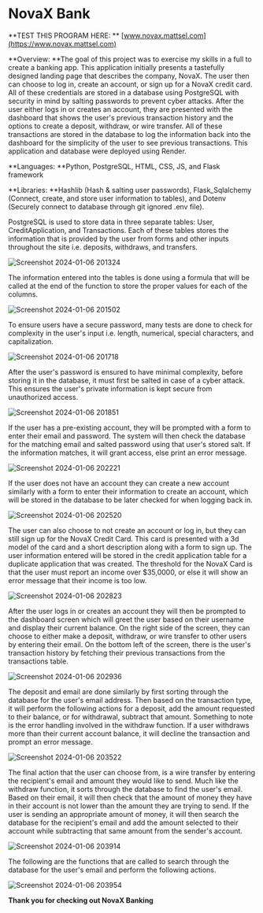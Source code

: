 # NovaX Bank
**TEST THIS PROGRAM HERE: ** [www.novax.mattsel.com](https://www.novax.mattsel.com)

**Overview: **The goal of this project was to exercise my skills in a full to create a banking app. This application initially presents a tastefully designed landing page that describes the company, NovaX. The user then can choose to log in, create an account, or sign up for a NovaX credit card. All of these credentials are stored in a database using PostgreSQL with security in mind by salting passwords to prevent cyber attacks. After the user either logs in or creates an account, they are presented with the dashboard that shows the user's previous transaction history and the options to create a deposit, withdraw, or wire transfer. All of these transactions are stored in the database to log the information back into the dashboard for the simplicity of the user to see previous transactions. This application and database were deployed using Render.

**Languages: **Python, PostgreSQL, HTML, CSS, JS, and Flask framework

**Libraries: **Hashlib (Hash & salting user passwords), Flask_Sqlalchemy (Connect, create, and store user information to tables), and Dotenv (Securely connect to database through git ignored .env file).

PostgreSQL is used to store data in three separate tables: User, CreditApplication, and Transactions. Each of these tables stores the information that is provided by the user from forms and other inputs throughout the site i.e. deposits, withdraws, and transfers. 

![Screenshot 2024-01-06 201324](https://github.com/mattsel/NovaX-Bank/assets/141775337/a4073228-6ef1-453e-bd36-fd9af7b9e18a)

The information entered into the tables is done using a formula that will be called at the end of the function to store the proper values for each of the columns. 

![Screenshot 2024-01-06 201502](https://github.com/mattsel/NovaX-Bank/assets/141775337/2358fb60-e668-47f4-b89e-25a36cb5c6d2)

To ensure users have a secure password, many tests are done to check for complexity in the user's input i.e. length, numerical, special characters, and capitalization.

![Screenshot 2024-01-06 201718](https://github.com/mattsel/NovaX-Bank/assets/141775337/a5b9fbd5-b628-4a82-b9d9-3c08bbf556e0)

After the user's password is ensured to have minimal complexity, before storing it in the database, it must first be salted in case of a cyber attack. This ensures the user's private information is kept secure from unauthorized access.

![Screenshot 2024-01-06 201851](https://github.com/mattsel/NovaX-Bank/assets/141775337/23add48a-be86-4b94-9c93-d7e6da53b3fa)

If the user has a pre-existing account, they will be prompted with a form to enter their email and password. The system will then check the database for the matching email and salted password using that user's stored salt. If the information matches, it will grant access, else print an error message. 

![Screenshot 2024-01-06 202221](https://github.com/mattsel/NovaX-Bank/assets/141775337/546fb184-152a-4a84-a37c-6457b72aa8c2)

If the user does not have an account they can create a new account similarly with a form to enter their information to create an account, which will be stored in the database to be later checked for when logging back in. 

![Screenshot 2024-01-06 202520](https://github.com/mattsel/NovaX-Bank/assets/141775337/d039404f-5222-49de-89b0-92942c8fd2e5)

The user can also choose to not create an account or log in, but they can still sign up for the NovaX Credit Card. This card is presented with a 3d model of the card and a short description along with a form to sign up. The user information entered will be stored in the credit application table for a duplicate application that was created. The threshold for the NovaX Card is that the user must report an income over $35,0000, or else it will show an error message that their income is too low. 

![Screenshot 2024-01-06 202823](https://github.com/mattsel/NovaX-Bank/assets/141775337/51f48154-94ac-4b62-a626-8d0519d84ec0)

After the user logs in or creates an account they will then be prompted to the dashboard screen which will greet the user based on their username and display their current balance. On the right side of the screen, they can choose to either make a deposit, withdraw, or wire transfer to other users by entering their email. On the bottom left of the screen, there is the user's transaction history by fetching their previous transactions from the transactions table.

![Screenshot 2024-01-06 202936](https://github.com/mattsel/NovaX-Bank/assets/141775337/2ffb2221-6d64-4256-81f8-ab0219eee848)

The deposit and email are done similarly by first sorting through the database for the user's email address. Then based on the transaction type, it will perform the following actions for a deposit, add the amount requested to their balance, or for withdrawal, subtract that amount. Something to note is the error handling involved in the withdraw function. If a user withdraws more than their current account balance, it will decline the transaction and prompt an error message. 

![Screenshot 2024-01-06 203522](https://github.com/mattsel/NovaX-Bank/assets/141775337/19b14a2d-d6af-4f1d-ae1c-b737fc8af3bd)

The final action that the user can choose from, is a wire transfer by entering the recipient's email and amount they would like to send. Much like the withdraw function, it sorts through the database to find the user's email. Based on their email, it will then check that the amount of money they have in their account is not lower than the amount they are trying to send. If the user is sending an appropriate amount of money, it will then search the database for the recipient's email and add the amount selected to their account while subtracting that same amount from the sender's account. 

![Screenshot 2024-01-06 203914](https://github.com/mattsel/NovaX-Bank/assets/141775337/0fbcb361-ada6-4b32-885b-60d7bd4fe1fb)

The following are the functions that are called to search through the database for the user's email and perform the following actions. 

![Screenshot 2024-01-06 203954](https://github.com/mattsel/NovaX-Bank/assets/141775337/1fc82093-1458-4c56-b4ab-df729dd7f1d6)

**Thank you for checking out NovaX Banking**
